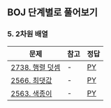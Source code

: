 ## BOJ 단계별로 풀어보기

### 5. 2차원 배열

|문제|참고|정답|
|---|---|---|
|[2738. 행렬 덧셈](https://boj.kr/2738)|-|[PY](https://boj.aflat.gq/ans/?id=2738)|
|[2566. 최댓값](https://boj.kr/2566)|-|[PY](https://boj.aflat.gq/ans/?id=2566)|
|[2563. 색종이](https://boj.kr/2563)|-|[PY](https://boj.aflat.gq/ans/?id=2563)|
